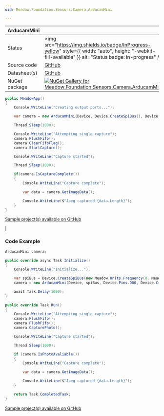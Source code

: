 ```yaml
---
uid: Meadow.Foundation.Sensors.Camera.ArducamMini

---
```


| ArducamMini | |
|--------|--------|
| Status | <img src="https://img.shields.io/badge/InProgress-yellow" style={{ width: "auto", height: "-webkit-fill-available" }} alt="Status badge: in-progress" /> |
| Source code | [GitHub](https://github.com/WildernessLabs/Meadow.Foundation/tree/main/Source/Meadow.Foundation.Peripherals/Sensors.Camera.ArducamMini) |
| Datasheet(s) | [GitHub](https://github.com/WildernessLabs/Meadow.Foundation/tree/main/Source/Meadow.Foundation.Peripherals/Sensors.Camera.ArducamMini/Datasheet) |
| NuGet package | <a href="https://www.nuget.org/packages/Meadow.Foundation.Sensors.Camera.ArducamMini/" target="_blank"><img src="https://img.shields.io/nuget/v/Meadow.Foundation.Sensors.Camera.ArducamMini.svg?label=Meadow.Foundation.Sensors.Camera.ArducamMini" alt="NuGet Gallery for Meadow.Foundation.Sensors.Camera.ArducamMini" /></a> |

```csharp
public MeadowApp()
{
    Console.WriteLine("Creating output ports...");

    var camera = new ArducamMini(Device, Device.CreateSpiBus(), Device.Pins.D00, Device.CreateI2cBus());

    Thread.Sleep(1000);

    Console.WriteLine("Attempting single capture");
    camera.FlushFifo();
    camera.ClearFifoFlag();
    camera.StartCapture();

    Console.WriteLine("Capture started");

    Thread.Sleep(1000);

    if(camera.IsCaptureComplete())
    {
        Console.WriteLine("Capture complete");

        var data = camera.GetImageData();

        Console.WriteLine($"Jpeg captured {data.Length}");
    }
}

```

[Sample project(s) available on GitHub](https://github.com/WildernessLabs/Meadow.Foundation/tree/main/Source/Meadow.Foundation.Peripherals/Sensors.Camera.ArducamMini/Samples/Sensors.Camera.ArducamMini_Sample)

|
### Code Example

```csharp
ArducamMini camera;

public override async Task Initialize()
{
    Console.WriteLine("Initialize...");

    var spiBus = Device.CreateSpiBus(new Meadow.Units.Frequency(8, Meadow.Units.Frequency.UnitType.Megahertz));
    camera = new ArducamMini(Device, spiBus, Device.Pins.D00, Device.CreateI2cBus());

    await Task.Delay(1000);
}

public override Task Run()
{
    Console.WriteLine("Attempting single capture");
    camera.FlushFifo();
    camera.FlushFifo();
    camera.CapturePhoto();

    Console.WriteLine("Capture started");

    Thread.Sleep(1000);

    if (camera.IsPhotoAvaliable())
    {
        Console.WriteLine("Capture complete");

        var data = camera.GetImageData();

        Console.WriteLine($"Jpeg captured {data.Length}");
    }

    return Task.CompletedTask;
}

```

[Sample project(s) available on GitHub](https://github.com/WildernessLabs/Meadow.Foundation/tree/main/Source/Meadow.Foundation.Peripherals/Sensors.Camera.ArducamMini/Samples/ArducamMini_Sample)

